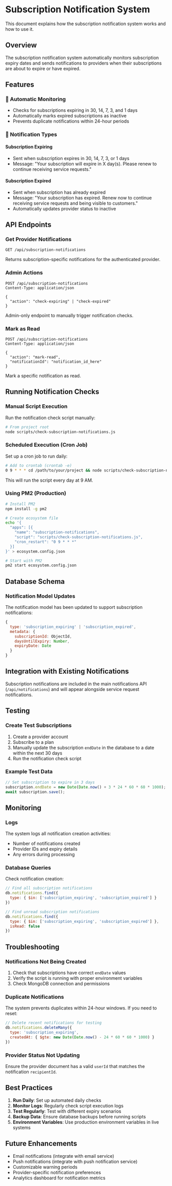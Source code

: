 # Subscription Notification System

This document explains how the subscription notification system works and how to use it.

## Overview

The subscription notification system automatically monitors subscription expiry dates and sends notifications to providers when their subscriptions are about to expire or have expired.

## Features

### 🔄 Automatic Monitoring
- Checks for subscriptions expiring in 30, 14, 7, 3, and 1 days
- Automatically marks expired subscriptions as inactive
- Prevents duplicate notifications within 24-hour periods

### 📧 Notification Types

#### Subscription Expiring
- Sent when subscription expires in 30, 14, 7, 3, or 1 days
- Message: "Your subscription will expire in X day(s). Please renew to continue receiving service requests."

#### Subscription Expired
- Sent when subscription has already expired
- Message: "Your subscription has expired. Renew now to continue receiving service requests and being visible to customers."
- Automatically updates provider status to inactive

## API Endpoints

### Get Provider Notifications
```http
GET /api/subscription-notifications
```
Returns subscription-specific notifications for the authenticated provider.

### Admin Actions
```http
POST /api/subscription-notifications
Content-Type: application/json

{
  "action": "check-expiring" | "check-expired"
}
```
Admin-only endpoint to manually trigger notification checks.

### Mark as Read
```http
POST /api/subscription-notifications
Content-Type: application/json

{
  "action": "mark-read",
  "notificationId": "notification_id_here"
}
```
Mark a specific notification as read.

## Running Notification Checks

### Manual Script Execution
Run the notification check script manually:

```bash
# From project root
node scripts/check-subscription-notifications.js
```

### Scheduled Execution (Cron Job)
Set up a cron job to run daily:

```bash
# Add to crontab (crontab -e)
0 9 * * * cd /path/to/your/project && node scripts/check-subscription-notifications.js
```

This will run the script every day at 9 AM.

### Using PM2 (Production)
```bash
# Install PM2
npm install -g pm2

# Create ecosystem file
echo '{
  "apps": [{
    "name": "subscription-notifications",
    "script": "scripts/check-subscription-notifications.js",
    "cron_restart": "0 9 * * *"
  }]
}' > ecosystem.config.json

# Start with PM2
pm2 start ecosystem.config.json
```

## Database Schema

### Notification Model Updates
The notification model has been updated to support subscription notifications:

```javascript
{
  type: 'subscription_expiring' | 'subscription_expired',
  metadata: {
    subscriptionId: ObjectId,
    daysUntilExpiry: Number,
    expiryDate: Date
  }
}
```

## Integration with Existing Notifications

Subscription notifications are included in the main notifications API (`/api/notifications`) and will appear alongside service request notifications.

## Testing

### Create Test Subscriptions
1. Create a provider account
2. Subscribe to a plan
3. Manually update the subscription `endDate` in the database to a date within the next 30 days
4. Run the notification check script

### Example Test Data
```javascript
// Set subscription to expire in 3 days
subscription.endDate = new Date(Date.now() + 3 * 24 * 60 * 60 * 1000);
await subscription.save();
```

## Monitoring

### Logs
The system logs all notification creation activities:
- Number of notifications created
- Provider IDs and expiry details
- Any errors during processing

### Database Queries
Check notification creation:
```javascript
// Find all subscription notifications
db.notifications.find({
  type: { $in: ['subscription_expiring', 'subscription_expired'] }
})

// Find unread subscription notifications
db.notifications.find({
  type: { $in: ['subscription_expiring', 'subscription_expired'] },
  isRead: false
})
```

## Troubleshooting

### Notifications Not Being Created
1. Check that subscriptions have correct `endDate` values
2. Verify the script is running with proper environment variables
3. Check MongoDB connection and permissions

### Duplicate Notifications
The system prevents duplicates within 24-hour windows. If you need to reset:
```javascript
// Delete recent notifications for testing
db.notifications.deleteMany({
  type: 'subscription_expiring',
  createdAt: { $gte: new Date(Date.now() - 24 * 60 * 60 * 1000) }
})
```

### Provider Status Not Updating
Ensure the provider document has a valid `userId` that matches the notification `recipientId`.

## Best Practices

1. **Run Daily**: Set up automated daily checks
2. **Monitor Logs**: Regularly check script execution logs
3. **Test Regularly**: Test with different expiry scenarios
4. **Backup Data**: Ensure database backups before running scripts
5. **Environment Variables**: Use production environment variables in live systems

## Future Enhancements

- Email notifications (integrate with email service)
- Push notifications (integrate with push notification service)
- Customizable warning periods
- Provider-specific notification preferences
- Analytics dashboard for notification metrics
